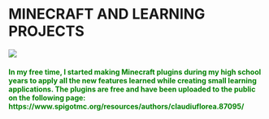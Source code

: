 # MINECRAFT AND LEARNING PROJECTS 
<img src="https://www.minecraft.net/content/dam/games/minecraft/key-art/Minecraft_JavaBedrock_Net_1170x500.jpg"/>

<div>
    <h4 style="color: green;">In my free time, I started making Minecraft plugins during my high school years to apply all the new features learned while creating small learning applications. The plugins are free and have been uploaded to the public on the following page: https://www.spigotmc.org/resources/authors/claudiuflorea.87095/</h4>
</div>
